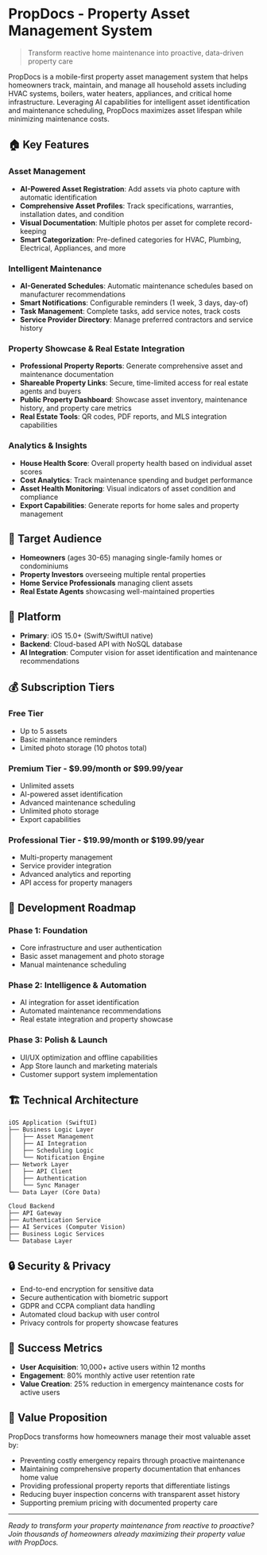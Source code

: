 # PropDocs - Property Asset Management System

> Transform reactive home maintenance into proactive, data-driven property care

PropDocs is a mobile-first property asset management system that helps homeowners track, maintain, and manage all household assets including HVAC systems, boilers, water heaters, appliances, and critical home infrastructure. Leveraging AI capabilities for intelligent asset identification and maintenance scheduling, PropDocs maximizes asset lifespan while minimizing maintenance costs.

## 🏠 Key Features

### Asset Management
- **AI-Powered Asset Registration**: Add assets via photo capture with automatic identification
- **Comprehensive Asset Profiles**: Track specifications, warranties, installation dates, and condition
- **Visual Documentation**: Multiple photos per asset for complete record-keeping
- **Smart Categorization**: Pre-defined categories for HVAC, Plumbing, Electrical, Appliances, and more

### Intelligent Maintenance
- **AI-Generated Schedules**: Automatic maintenance schedules based on manufacturer recommendations
- **Smart Notifications**: Configurable reminders (1 week, 3 days, day-of)
- **Task Management**: Complete tasks, add service notes, track costs
- **Service Provider Directory**: Manage preferred contractors and service history

### Property Showcase & Real Estate Integration
- **Professional Property Reports**: Generate comprehensive asset and maintenance documentation
- **Shareable Property Links**: Secure, time-limited access for real estate agents and buyers
- **Public Property Dashboard**: Showcase asset inventory, maintenance history, and property care metrics
- **Real Estate Tools**: QR codes, PDF reports, and MLS integration capabilities

### Analytics & Insights
- **House Health Score**: Overall property health based on individual asset scores
- **Cost Analytics**: Track maintenance spending and budget performance
- **Asset Health Monitoring**: Visual indicators of asset condition and compliance
- **Export Capabilities**: Generate reports for home sales and property management

## 🎯 Target Audience

- **Homeowners** (ages 30-65) managing single-family homes or condominiums
- **Property Investors** overseeing multiple rental properties
- **Home Service Professionals** managing client assets
- **Real Estate Agents** showcasing well-maintained properties

## 📱 Platform

- **Primary**: iOS 15.0+ (Swift/SwiftUI native)
- **Backend**: Cloud-based API with NoSQL database
- **AI Integration**: Computer vision for asset identification and maintenance recommendations

## 💰 Subscription Tiers

### Free Tier
- Up to 5 assets
- Basic maintenance reminders
- Limited photo storage (10 photos total)

### Premium Tier - $9.99/month or $99.99/year
- Unlimited assets
- AI-powered asset identification
- Advanced maintenance scheduling
- Unlimited photo storage
- Export capabilities

### Professional Tier - $19.99/month or $199.99/year
- Multi-property management
- Service provider integration
- Advanced analytics and reporting
- API access for property managers

## 🚀 Development Roadmap

### Phase 1: Foundation
- Core infrastructure and user authentication
- Basic asset management and photo storage
- Manual maintenance scheduling

### Phase 2: Intelligence & Automation
- AI integration for asset identification
- Automated maintenance recommendations
- Real estate integration and property showcase

### Phase 3: Polish & Launch
- UI/UX optimization and offline capabilities
- App Store launch and marketing materials
- Customer support system implementation

## 🏗 Technical Architecture

```
iOS Application (SwiftUI)
├── Business Logic Layer
│   ├── Asset Management
│   ├── AI Integration
│   ├── Scheduling Logic
│   └── Notification Engine
├── Network Layer
│   ├── API Client
│   ├── Authentication
│   └── Sync Manager
└── Data Layer (Core Data)

Cloud Backend
├── API Gateway
├── Authentication Service
├── AI Services (Computer Vision)
├── Business Logic Services
└── Database Layer
```

## 🔒 Security & Privacy

- End-to-end encryption for sensitive data
- Secure authentication with biometric support
- GDPR and CCPA compliant data handling
- Automated cloud backup with user control
- Privacy controls for property showcase features

## 🎯 Success Metrics

- **User Acquisition**: 10,000+ active users within 12 months
- **Engagement**: 80% monthly active user retention rate
- **Value Creation**: 25% reduction in emergency maintenance costs for active users

## 🏡 Value Proposition

PropDocs transforms how homeowners manage their most valuable asset by:
- Preventing costly emergency repairs through proactive maintenance
- Maintaining comprehensive property documentation that enhances home value
- Providing professional property reports that differentiate listings 
- Reducing buyer inspection concerns with transparent asset history
- Supporting premium pricing with documented property care


---

*Ready to transform your property maintenance from reactive to proactive? Join thousands of homeowners already maximizing their property value with PropDocs.*